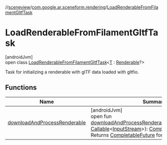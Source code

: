 //[sceneview](../../../index.md)/[com.google.ar.sceneform.rendering](../index.md)/[LoadRenderableFromFilamentGltfTask](index.md)

# LoadRenderableFromFilamentGltfTask

[androidJvm]\
open class [LoadRenderableFromFilamentGltfTask](index.md)&lt;[T](index.md) : [Renderable](../-renderable/index.md)?&gt;

Task for initializing a renderable with glTF data loaded with gltfio.

## Functions

| Name | Summary |
|---|---|
| [downloadAndProcessRenderable](download-and-process-renderable.md) | [androidJvm]<br>open fun [downloadAndProcessRenderable](download-and-process-renderable.md)(inputStreamCreator: [Callable](https://developer.android.com/reference/kotlin/java/util/concurrent/Callable.html)&lt;[InputStream](https://developer.android.com/reference/kotlin/java/io/InputStream.html)&gt;): [CompletableFuture](https://developer.android.com/reference/kotlin/java/util/concurrent/CompletableFuture.html)&lt;[T](../../../../arsceneview/com.google.ar.sceneform.rendering/-future-helper/log-on-exception.md)&gt;<br>Returns [CompletableFuture](https://developer.android.com/reference/kotlin/java/util/concurrent/CompletableFuture.html) for a new [Renderable](../-renderable/index.md). |
